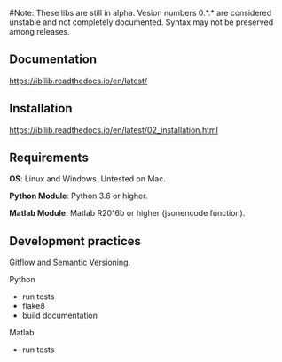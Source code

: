 #Note:
These libs are still in alpha. Vesion numbers 0.\*.\* are considered unstable and
not completely documented.
Syntax may not be preserved among releases.

## Documentation
https://ibllib.readthedocs.io/en/latest/

## Installation
https://ibllib.readthedocs.io/en/latest/02_installation.html

## Requirements
**OS**: Linux and Windows. Untested on Mac.

**Python Module**: Python 3.6 or higher.

**Matlab Module**: Matlab R2016b or higher (jsonencode function).


## Development practices
Gitflow and Semantic Versioning.

Python
-   run tests
-   flake8
-   build documentation

Matlab
-   run tests
